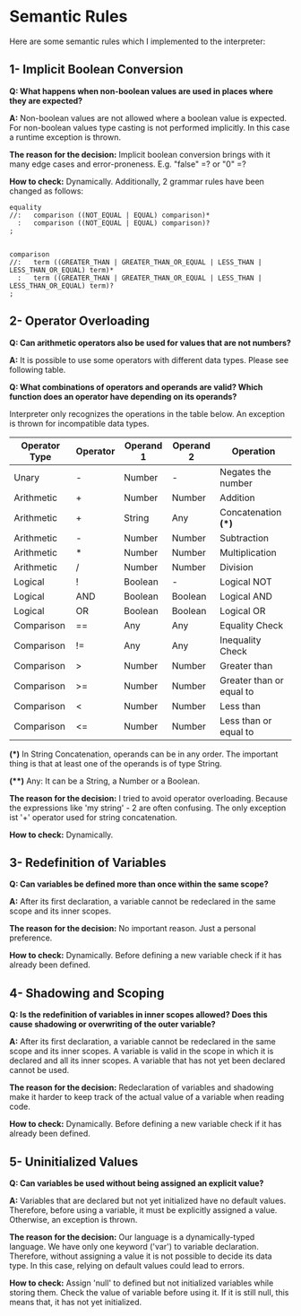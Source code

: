 # Semantic Rules

Here are some semantic rules which I implemented to the interpreter:

## 1- Implicit Boolean Conversion

**Q: What happens when non-boolean values are used in places where they are expected?**

**A:** Non-boolean values are not allowed where a boolean value is expected. For non-boolean values type casting is not performed implicitly. In this case a runtime exception is thrown.

**The reason for the decision:** Implicit boolean conversion brings with it many edge cases and error-proneness. E.g. "false" =? or "0" =?

**How to check:** Dynamically. Additionally, 2 grammar rules have been changed as follows:

```
equality
//:   comparison ((NOT_EQUAL | EQUAL) comparison)*
  :   comparison ((NOT_EQUAL | EQUAL) comparison)?
;


comparison
//:   term ((GREATER_THAN | GREATER_THAN_OR_EQUAL | LESS_THAN | LESS_THAN_OR_EQUAL) term)*
  :   term ((GREATER_THAN | GREATER_THAN_OR_EQUAL | LESS_THAN | LESS_THAN_OR_EQUAL) term)?
;
```


## 2- Operator Overloading

**Q: Can arithmetic operators also be used for values that are not numbers?**

**A:** It is possible to use some operators with different data types. Please see following table.

**Q: What combinations of operators and operands are valid? Which function does an operator have depending on its operands?**

Interpreter only recognizes the operations in the table below. An exception is thrown for incompatible data types.

| **Operator Type** | **Operator** | **Operand 1** | **Operand 2** | **Operation**            |
|-------------------|--------------|---------------|---------------|--------------------------|
| Unary             | -            | Number        | -             | Negates the number       |
| Arithmetic        | +            | Number        | Number        | Addition                 |
| Arithmetic        | +            | String        | Any           | Concatenation **(\*)**   |
| Arithmetic        | -            | Number        | Number        | Subtraction              |
| Arithmetic        | *            | Number        | Number        | Multiplication           |
| Arithmetic        | /            | Number        | Number        | Division                 |
| Logical           | !            | Boolean       | -             | Logical NOT              |
| Logical           | AND          | Boolean       | Boolean       | Logical AND              |
| Logical           | OR           | Boolean       | Boolean       | Logical OR               |
| Comparison        | ==           | Any           | Any           | Equality Check           |
| Comparison        | !=           | Any           | Any           | Inequality Check         |
| Comparison        | \>           | Number        | Number        | Greater than             |
| Comparison        | \>=          | Number        | Number        | Greater than or equal to |
| Comparison        | <            | Number        | Number        | Less than                |
| Comparison        | <=           | Number        | Number        | Less than or equal to    |

**(\*)** In String Concatenation, operands can be in any order. The important thing is that at least one of the operands is of type String.

**(\*\*)** Any: It can be a String, a Number or a Boolean.


**The reason for the decision:** I tried to avoid operator overloading. Because the expressions like 'my string' - 2 are often confusing. The only exception ist '+' operator used for string concatenation.

**How to check:** Dynamically.

## 3- Redefinition of Variables
**Q: Can variables be defined more than once within the same scope?**

**A:** After its first declaration, a variable cannot be redeclared in the same scope and its inner scopes.

**The reason for the decision:** No important reason. Just a personal preference.

**How to check:** Dynamically. Before defining a new variable check if it has already been defined.


## 4- Shadowing and Scoping
**Q: Is the redefinition of variables in inner scopes allowed? Does this cause shadowing or overwriting of the outer variable?**

**A:** After its first declaration, a variable cannot be redeclared in the same scope and its inner scopes. A variable is valid in the scope in which it is declared and all its inner scopes. A variable that has not yet been declared cannot be used.

**The reason for the decision:** Redeclaration of variables and shadowing make it harder to keep track of the actual value of a variable when reading code.

**How to check:** Dynamically. Before defining a new variable check if it has already been defined.

## 5- Uninitialized Values
**Q: Can variables be used without being assigned an explicit value?**

**A:** Variables that are declared but not yet initialized have no default values. Therefore, before using a variable, it must be explicitly assigned a value. Otherwise, an exception is thrown.

**The reason for the decision:** Our language is a dynamically-typed language. We have only one keyword ('var') to variable declaration. Therefore, without assigning a value it is not possible to decide its data type. In this case, relying on default values could lead to errors.  

**How to check:** Assign 'null' to defined but not initialized variables while storing them. Check the value of variable before using it. If it is still null, this means that, it has not yet initialized. 